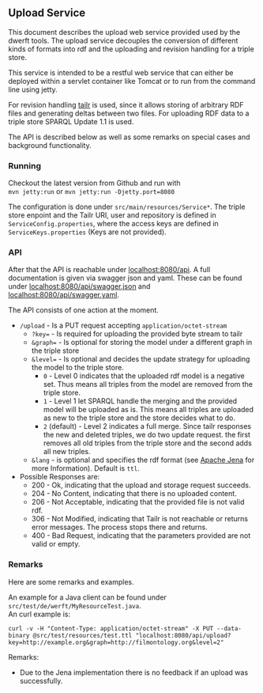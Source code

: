 ## Upload Service

This document describes the upload web service provided
used by the dwerft tools. The upload service decouples the 
conversion of different kinds of formats into rdf and the
uploading and revision handling for a triple store.


This service is intended to be a restful web service that can either
be deployed within a servlet container like Tomcat or to run from
the command line using jetty. 

For revision handling [tailr](tailr.s16a.org) is used, since it
allows storing of arbitrary RDF files and generating deltas between
two files. For uploading RDF data to a triple store SPARQL Update 1.1 is
used. 

The API is described below as well as some remarks on special
cases and background functionality.

### Running
Checkout the latest version from Github and run with  
 `mvn jetty:run` or `mvn jetty:run -Djetty.port=8080`

The configuration is done under `src/main/resources/Service*`. 
The triple store enpoint and the Tailr URI, user and repository is defined
in `ServiceConfig.properties`, where the access keys are defined in
`ServiceKeys.properties` (Keys are not provided). 

### API
After that the API is reachable under [localhost:8080/api](localhost:8080/api).
A full documentation is given via swagger json and yaml. These can be found under 
[localhost:8080/api/swagger.json](localhost:8080/api/swagger.json) and 
[localhost:8080/api/swagger.yaml](localhost:8080/api/swagger.yaml).
   
The API consists of one action at the moment.   

* `/upload` - Is a PUT request accepting `application/octet-stream`  
    + `?key=` - Is required for uploading the provided byte stream to tailr
    + `&graph=` - Is optional for storing the model under a different graph in the triple store
    + `&level=` - Is optional and decides the update strategy for uploading the model to the triple store.
        * `0` - Level 0 indicates that the uploaded rdf model is a negative set. Thus means all triples from
            the model are removed from the triple store.
        * `1` - Level 1 let SPARQL handle the merging and the provided model will be uploaded as is.
            This means all triples are uploaded as new to the triple store and the store decides what to do.
        * `2` (default) - Level 2 indicates a full merge. Since tailr responses the new and deleted triples, we do two
            update request. the first removes all old triples from the triple store and the second adds all new
            triples.
    + `&lang` - is optional and specifies the rdf format (see [Apache Jena](https://jena.apache.org/documentation/io/rdf-input.html) for 
        more Information). Default is `ttl`.  
*   Possible Responses are:
    + 200 - Ok, indicating that the upload and storage request succeeds.
    + 204 - No Content, indicating that there is no uploaded content.
    + 206 - Not Acceptable, indicating that the provided file is not valid rdf.
    + 306 - Not Modified, indicating that Tailr is not reachable or returns error messages. The process stops there and returns.
    + 400 - Bad Request, indicating that the parameters provided are not valid or empty.

### Remarks
Here are some remarks and examples.  

An example for a Java client can be found under `src/test/de/werft/MyResourceTest.java`.  
An curl example is:

    curl -v -H "Content-Type: application/octet-stream" -X PUT --data-binary @src/test/resources/test.ttl "localhost:8080/api/upload?key=http://example.org&graph=http://filmontology.org&level=2"

Remarks:  
- Due to the Jena implementation there is no feedback if an upload was successfully.  